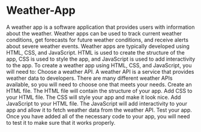 # Weather-App
A weather app is a software application that provides users with information about the weather. Weather apps can be used to track current weather conditions, get forecasts for future weather conditions, and receive alerts about severe weather events.
Weather apps are typically developed using HTML, CSS, and JavaScript. HTML is used to create the structure of the app, CSS is used to style the app, and JavaScript is used to add interactivity to the app.
To create a weather app using HTML, CSS, and JavaScript, you will need to:
Choose a weather API. A weather API is a service that provides weather data to developers. There are many different weather APIs available, so you will need to choose one that meets your needs.
Create an HTML file. The HTML file will contain the structure of your app.
Add CSS to your HTML file. The CSS will style your app and make it look nice.
Add JavaScript to your HTML file. The JavaScript will add interactivity to your app and allow it to fetch weather data from the weather API.
Test your app. Once you have added all of the necessary code to your app, you will need to test it to make sure that it works properly.
